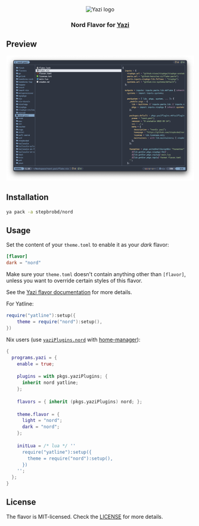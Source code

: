 <div align="center">
  <img src="https://github.com/sxyazi/yazi/blob/main/assets/logo.png?raw=true" alt="Yazi logo" width="20%">
</div>

<h3 align="center">
	Nord Flavor for <a href="https://github.com/sxyazi/yazi">Yazi</a>
</h3>

## Preview

<img src="preview.png" width="600" />

## Installation

```sh
ya pack -a stepbrobd/nord
```

## Usage

Set the content of your `theme.toml` to enable it as your _dark_ flavor:

```toml
[flavor]
dark = "nord"
```

Make sure your `theme.toml` doesn't contain anything other than `[flavor]`,
unless you want to override certain styles of this flavor.

See the
[Yazi flavor documentation](https://yazi-rs.github.io/docs/flavors/overview) for
more details.

For Yatline:

```lua
require("yatline"):setup({
    theme = require("nord"):setup(),
})
```

Nix users (use
[`yaziPlugins.nord`](https://search.nixos.org/packages?channel=unstable&show=yaziPlugins.nord&from=0&size=50&sort=relevance&type=packages)
with [home-manager](https://github.com/nix-community/home-manager)):

```nix
{
  programs.yazi = {
    enable = true;

    plugins = with pkgs.yaziPlugins; {
      inherit nord yatline;
    };

    flavors = { inherit (pkgs.yaziPlugins) nord; };

    theme.flavor = {
      light = "nord";
      dark = "nord";
    };

    initLua = /* lua */ ''
      require("yatline"):setup({
        theme = require("nord"):setup(),
      })
    '';
  };
}
```

## License

The flavor is MIT-licensed. Check the [LICENSE](LICENSE) for more details.
